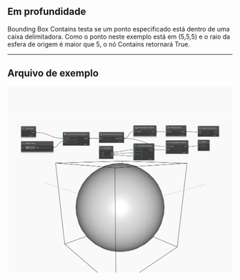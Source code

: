 ## Em profundidade
Bounding Box Contains testa se um ponto especificado está dentro de uma caixa delimitadora. Como o ponto neste exemplo está em (5,5,5) e o raio da esfera de origem é maior que 5, o nó Contains retornará True.
___
## Arquivo de exemplo

![Contains](./Autodesk.DesignScript.Geometry.BoundingBox.Contains_img.jpg)

